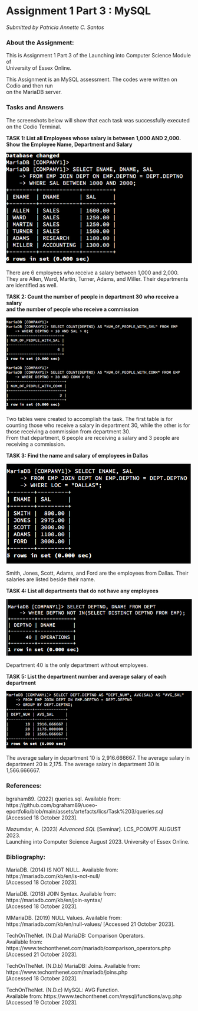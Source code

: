 
<div class="rendered-markdown"><h1>Assignment 1 Part 3 : MySQL</h1>
<p><em>Submitted by Patricia Annette C. Santos</em></p>
<h3>About the Assignment:</h3>
<p>This is Assignment 1 Part 3 of the Launching into Computer Science Module of
<br  />University of Essex Online.</p>
<p>This Assignment is an MySQL assessment. The codes were written on Codio and then run
<br  />on the MariaDB server.</p>
<h3>Tasks and Answers</h3>
<p>The screenshots below will show that each task was successfully executed on the Codio Terminal.</p>
<p><strong>TASK 1: List all Employees whose salary is between 1,000 AND 2,000.
<br  />Show the Employee Name, Department and Salary</strong></p>
<p><img src="https://raw.githubusercontent.com/patzsantos/Assignment3_SQL/main/Tasks/Task1.png" alt="TASK1" /></p>
<p>There are 6 employees who receive a salary between 1,000 and 2,000. They are Allen, Ward, Martin, Turner, Adams, and Miller. Their departments are identified as well.</p>
<p><strong>TASK 2: Count the number of people in department 30 who receive a salary
<br  />and the number of people who receive a commission</strong></p>
<p><img src="https://raw.githubusercontent.com/patzsantos/Assignment3_SQL/main/Tasks/Task2.png" alt="TASK2" /></p>
<p>Two tables were created to accomplish the task. The first table is for counting those who receive a salary in department 30, while the other is for those receiving a commission from department 30.
<br  />From that department, 6 people are receiving a salary and 3 people are receiving a commission.</p>
<p><strong>TASK 3: Find the name and salary of employees in Dallas</strong></p>
<p><img src="https://raw.githubusercontent.com/patzsantos/Assignment3_SQL/main/Tasks/Task3.png" alt="TASK3" /></p>
<p>Smith, Jones, Scott, Adams, and Ford are the employees from Dallas. Their salaries are listed beside their name.</p>
<p><strong>TASK 4: List all departments that do not have any employees</strong></p>
<p><img src="https://raw.githubusercontent.com/patzsantos/Assignment3_SQL/main/Tasks/Task4.png" alt="TASK4" /></p>
<p>Department 40 is the only department without employees.</p>
<p><strong>TASK 5: List the department number and average salary of each department</strong></p>
<p><img src="https://raw.githubusercontent.com/patzsantos/Assignment3_SQL/main/Tasks/Task5.png" alt="TASK5" /></p>
<p>The average salary in department 10 is 2,916.666667. The average salary in department 20 is 2,175. The average salary in department 30 is 1,566.666667.</p>
<h3>References:</h3>
<p>bgraham89. (2022) queries.sql. Available from:
<br  />https://github.com/bgraham89/uoeo-eportfolio/blob/main/assets/artefacts/lics/Task%203/queries.sql
<br  />[Accessed 18 October 2023].</p>
<p>Mazumdar, A. (2023) <em>Advanced SQL</em> [Seminar]. LCS_PCOM7E AUGUST 2023.
<br  />Launching into Computer Science August 2023. University of Essex Online.</p>
<h3>Bibliography:</h3>
<p>MariaDB. (2014) IS NOT NULL. Available from: https://mariadb.com/kb/en/is-not-null/
<br  />[Accessed 18 October 2023].</p>
<p>MariaDB. (2018) JOIN Syntax. Available from: https://mariadb.com/kb/en/join-syntax/
<br  />[Accessed 18 October 2023].</p>
<p>MMariaDB. (2019) NULL Values. Available from:
<br  />https://mariadb.com/kb/en/null-values/ [Accessed 21 October 2023].</p>
<p>TechOnTheNet. (N.D.a) MariaDB: Comparison Operators.
<br  />Available from: https://www.techonthenet.com/mariadb/comparison_operators.php
<br  />[Accessed 21 October 2023].</p>
<p>TechOnTheNet. (N.D.b) MariaDB: Joins. Available from: https://www.techonthenet.com/mariadb/joins.php
<br  />[Accessed 18 October 2023].</p>
<p>TechOnTheNet. (N.D.c) MySQL: AVG Function.
<br  />Available from: https://www.techonthenet.com/mysql/functions/avg.php
<br  />[Accessed 19 October 2023].</p>
</div>
